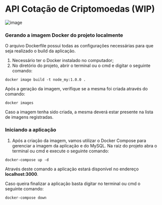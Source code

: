 # API Cotação de Criptomoedas (WIP)

![image](https://user-images.githubusercontent.com/29280061/134231090-f9a1e00e-de82-4d2e-b8db-4cd889212778.png)


### Gerando a imagem Docker do projeto localmente
O arquivo Dockerfile possui todas as configurações necessárias para que seja realizado o build da aplicação.


1. Necessário ter o Docker instalado no computador;
2. No diretório do projeto, abrir o terminal ou o cmd e digitar o seguinte comando:

```
docker image build -t node_my:1.0.0 .
```

Após a geração da imagem, verifique se a mesma foi criada através do comando:
```
docker images
```

Caso a imagem tenha sido criada, a mesma deverá estar presente na lista de imagens registradas.


### Iniciando a aplicação

1. Após a criação da imagem, vamos utilizar o Docker Compose para gerenciar a imagem da aplicação e do MySQL. Na raiz do projeto abra o terminal ou cmd e execute o seguinte comando:
```
docker-compose up -d
```

Através deste comando a aplicação estará disponível no endereço **localhost:3000**.


Caso queira finalizar a aplicação basta digitar no terminal ou cmd o seguinte comando:
```
docker-compose down
```
